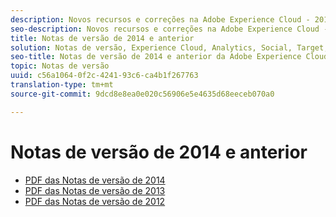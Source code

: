 ```yaml
---
description: Novos recursos e correções na Adobe Experience Cloud - 2014 e anterior.
seo-description: Novos recursos e correções na Adobe Experience Cloud - 2014 e anterior.
title: Notas de versão de 2014 e anterior
solution: Notas de versão, Experience Cloud, Analytics, Social, Target, Advertising Cloud
seo-title: Notas de versão de 2014 e anterior da Adobe Experience Cloud
topic: Notas de versão
uuid: c56a1064-0f2c-4241-93c6-ca4b1f267763
translation-type: tm+mt
source-git-commit: 9dcd8e8ea0e020c56906e5e4635d68eeceb070a0

---
```



# Notas de versão de 2014 e anterior

* [PDF das Notas de versão de 2014](2014-Adobe-Experience-Cloud-Release-Notes.pdf)
* [PDF das Notas de versão de 2013](2013-Adobe-Experience-Cloud-Release-Notes.pdf)
* [PDF das Notas de versão de 2012](2012-Adobe-Experience-Cloud-Release-Notes.pdf)

